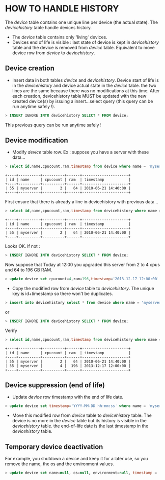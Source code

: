 # HOW TO HANDLE HISTORY

The _device_ table contains one unique line per device (the actual state). The
_devicehistory_ table handle devices history.

- The _device_ table contains only 'living' devices.
- Devices end of life is visible : last state of device is kept in
  _devicehistory_ table and the device is removed from _device_ table.
  Equivalent to move device row from _device_ to _devicehistory_.

## Device creation
- Insert data in both tables _device_ and _devicehistory_. Device start of life
  is in the _devicehistory_ and device actual state in the _device_ table. the
  two lines are the same because there was no modifications at this time. After
  each creation, devicehistory table MUST be updated with the new created
  device(s) by issuing a insert...select query (this query can be run anytime
  safely !).

```SQL
> INSERT IGNORE INTO devicehistory SELECT * FROM device;
```

This previous query can be run anytime safely !

## Device modification
- Modify _device_ table row.
  Ex : suppose you have a server with these data...

```SQL
> select id,name,cpucount,ram,timestamp from device where name = 'myserver';
```

```
+----+----------+----------+------+---------------------+
| id | name     | cpucount | ram  | timestamp           |
+----+----------+----------+------+---------------------+
| 55 | myserver |        2 |   64 | 2010-06-21 14:40:00 |
+----+----------+----------+------+---------------------+
```

First ensure that there is already a line in devicehistory with previous data...

```SQL
> select id,name,cpucount,ram,timestamp from devicehistory where name = 'myserver';
```

```
+----+----------+----------+------+---------------------+
| id | name     | cpucount | ram  | timestamp           |
+----+----------+----------+------+---------------------+
| 55 | myserver |        2 |   64 | 2010-06-21 14:40:00 |
+----+----------+----------+------+---------------------+
```

Looks OK. If not :

```SQL
> INSERT IGNORE INTO devicehistory SELECT * FROM device;
```

Now suppose that Today at 12:00 you upgraded this server from 2 to 4 cpus and 64 to 196 GB RAM.

```SQL
> update device set cpucount=4,ram=196,timestamp='2013-12-17 12:00:00' where name = 'myserver';
```

- Copy the modified row from _device_ table to _devicehistory_. The
unique key is id+timestamp so there won't be duplicates.

```SQL
> insert into devicehistory select * from device where name = 'myserver';
```
or
```SQL
> INSERT IGNORE INTO devicehistory SELECT * FROM device;
```

Verify

```SQL
> select id,name,cpucount,ram,timestamp from devicehistory where name = 'myserver';
```

```
+----+----------+----------+------+---------------------+
| id | name     | cpucount | ram  | timestamp           |
+----+----------+----------+------+---------------------+
| 55 | myserver |        2 |   64 | 2010-06-21 14:40:00 |
| 55 | myserver |        4 |  196 | 2013-12-17 12:00:00 |
+----+----------+----------+------+---------------------+
```

## Device suppression (end of life)
- Update _device_ row timestamp with the end of life date.

```SQL
> update device set timestamp='YYYY-MM-DD hh:mm:ss' where name = 'myserver';
```

- Move this modified row from _device_ table to _devicehistory_ table. The
  device is no more in the _device_ table but its history is visible in the
  _devicehistory_ table. the end-of-life date is the last timestamp in the
  _devicehistory_ table.

## Temporary device deactivation
For example, you shutdown a device and keep it for a later use, so you remove
the name, the os and the environment values.

```SQL
> update device set name=null, os=null, environment=null, timestamp = 'YYYY-MM-DD hh:mm:ss' where device.name = 'myserver';
```
